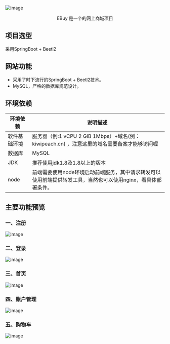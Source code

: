 ![image](https://github.com/PhyQxx/ebuy/assets/43107458/19b09e49-4030-422d-9235-4f1b49cd11be)<p align=center>
   EBuy 是一个的网上商城项目
</p>

## 项目选型

采用SpringBoot + Beetl2


## 网站功能

- 采用了时下流行的SpringBoot + Beetl2技术。
- MySQL，严格的数据库规范设计。

## 环境依赖

| 环境依赖                 | 说明描述                          |
| ------------------------ | ----------------------------- |
| 软件基础环境             | 服务器（例:1 vCPU 2 GiB 1Mbps）+域名(例：kiwipeach.cn) ，注意这里的域名需要备案才能够访问喔|
| 数据库                 | MySQL |
| JDK | 推荐使用jdk1.8及1.8以上的版本 |
| node | 前端需要使用node环境启动前端服务，其中请求转发可以使用前端提供转发工具，当然也可以使用nginx，看具体部署条件。 |

## 主要功能预览
### 一、注册
![image](https://github.com/PhyQxx/ebuy/assets/43107458/8e64b5ef-8ba6-4864-9e51-d40ca8115bd5)

### 二、登录
![image](https://github.com/PhyQxx/ebuy/assets/43107458/75335e29-cfbd-46d1-ad84-fc49f4239f19)

### 三、首页
![image](https://github.com/PhyQxx/ebuy/assets/43107458/ee16a11a-f6bb-4946-ae82-2165c54bad1a)

### 四、账户管理
![image](https://github.com/PhyQxx/ebuy/assets/43107458/870f2e21-a068-4ea0-945b-24421a624ca2)

### 五、购物车
![image](https://github.com/PhyQxx/ebuy/assets/43107458/0f8b7cd7-34b7-498b-8810-31e9a436ee13)

